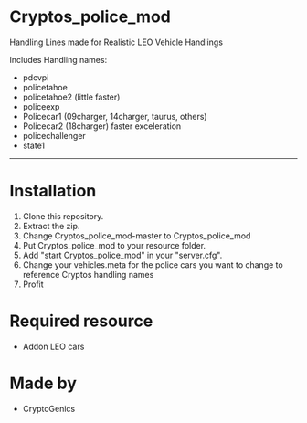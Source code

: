 # Cryptos_police_mod
Handling Lines made for Realistic LEO Vehicle Handlings

Includes Handling names:
- pdcvpi
- policetahoe
- policetahoe2 (little faster)
- policeexp
- Policecar1 (09charger, 14charger, taurus, others)
- Policecar2 (18charger) faster exceleration
- policechallenger
- state1
___

# Installation
1. Clone this repository.
2. Extract the zip.
3. Change Cryptos_police_mod-master to Cryptos_police_mod
3. Put Cryptos_police_mod to your resource folder.
4. Add "start Cryptos_police_mod" in your "server.cfg".
5. Change your vehicles.meta for the police cars you want to change to reference Cryptos handling names
6. Profit

# Required resource
- Addon LEO cars

# Made by
- CryptoGenics
